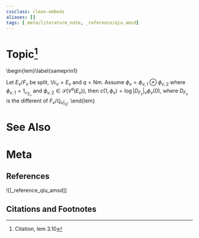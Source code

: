 ```yaml
---
cssclass: clean-embeds
aliases: []
tags: [_meta/literature_note, _reference/qiu_amsd]
---
```

# Topic[^1]
\begin{lem}\label{sameprin1} 

Let  $E_v/F_v$ be split, ${\mathbb {W}}_v=E_v$ and  $q={\mathrm{Nm}}$. 
Assume    $\phi_v=\phi_{v,1}\otimes \phi_{v,2}$
where $\phi_{v,1}=1_{{\mathcal {O}}_{E_v}}$ and $\phi_{v,2}\in {\mathcal {S}}\left( V^\sharp(E_v)\right)$, then $c(1,\phi_v) = \log |D_{F_v}|_v  \phi_v(0),$  where $D_{F_v}$  is  the different of $F_v/{\mathbb {Q}}_{v|_{{\mathbb {Q}}}}$.
\end{lem}

# See Also

# Meta
## References
![[_reference_qiu_amsd]]


## Citations and Footnotes
[^1]: Citation, lem 3.10